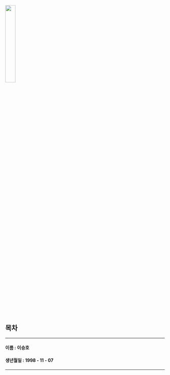 
<img src = "https://user-images.githubusercontent.com/86451292/123887710-f42a6500-d98c-11eb-8ad6-715f7f32fa65.jpg" width="25%" height="25%" align="ㅣleft">

## 목차

***
#### 이름 : 이승호
#### 생년월일 : 1998 - 11 - 07
#### 
***
